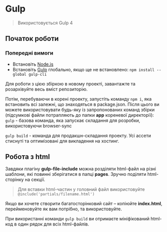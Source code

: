 # Gulp
> Використовується Gulp 4

## Початок роботи

### Попередні вимоги

- Встановіть [Node.js](https://nodejs.org/)
- Встановіть [Gulp](https://gulpjs.com/) глобально, якщо ще не встановлено: `npm install --global gulp-cli`

Для роботи з цією збіркою в новому проекті, завантажте та розархівуйте весь вміст репозиторію.

Потім, перебуваючи в корені проекту, запустіть команду `npm i`, яка встановить всі залежні, що знаходяться в package.json.
Після цього ви можете використовувати будь-яку із запропонованих команд збірки (підсумкові файли потрапляють до папки __app__ кореневої директорії): <br>
`gulp` - базова команда, яка запускає складання для розробки, використовуючи browser-sync

`gulp build` - команда для продакшн-складання проекту. Усі ассети стиснуті та оптимізовані для викладення на хостинг.

## Робота з html

Завдяки плагіну __gulp-file-include__ можна розділяти html-файл на різні шаблони, які повинні зберігатися в папці __pages__. Зручно поділяти html-сторінку на секції.

> Для вставки html-частин у головний файл використовуйте `@include('partials/filename.html')`

Якщо ви хочете створити багатосторінковий сайт – копіюйте __index.html__, перейменовуйте як вам потрібно, та використовуйте.

При використанні команди `gulp build` ви отримаєте мініфікований html-код в один рядок для всіх html-файлів.

